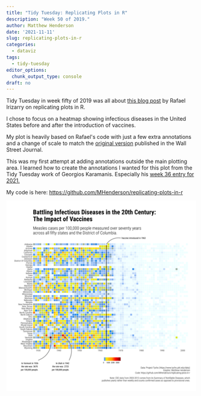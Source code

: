 ```yaml
---
title: "Tidy Tuesday: Replicating Plots in R"
description: "Week 50 of 2019."
author: Matthew Henderson
date: '2021-11-11'
slug: replicating-plots-in-r
categories:
  - dataviz
tags:
  - tidy-tuesday
editor_options: 
  chunk_output_type: console
draft: no
---
```




Tidy Tuesday
in week fifty of 2019
was all about
[this blog post](https://simplystatistics.org/2019/08/28/you-can-replicate-almost-any-plot-with-ggplot2/)
by Rafael Irizarry
on replicating plots in R.

I chose to focus on a heatmap showing
infectious diseases in the United States
before and after
the introduction of vaccines.

My plot is heavily based
on Rafael's code with
just a few extra annotations
and a change of scale
to match the
[original version](http://graphics.wsj.com/infectious-diseases-and-vaccines/?mc_cid=711ddeb86e)
published in the Wall Street Journal.

This was my first attempt at adding annotations outside
the main plotting area.
I learned how to
create the annotations
I wanted for this plot
from the Tidy Tuesday work of Georgios Karamanis.
Especially his
[week 36 entry for 2021.](https://github.com/gkaramanis/tidytuesday/tree/master/2021/2021-week36)

My code is here:
https://github.com/MHenderson/replicating-plots-in-r

![Plot shows a heat map of measles cases per one hundred thousand people measured from 1928 to 2003 across all fifty US states and the District of Columbia. Showing that after 1963 when measles vaccine was introduced there was a dramatic drop in the number of measles cases throughout the United States.](diseases.png)
